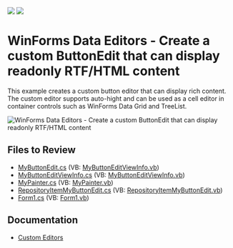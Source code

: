 <!-- default badges list -->
[![](https://img.shields.io/badge/Open_in_DevExpress_Support_Center-FF7200?style=flat-square&logo=DevExpress&logoColor=white)](https://supportcenter.devexpress.com/ticket/details/E2880)
[![](https://img.shields.io/badge/📖_How_to_use_DevExpress_Examples-e9f6fc?style=flat-square)](https://docs.devexpress.com/GeneralInformation/403183)
<!-- default badges end -->

# WinForms Data Editors - Create a custom ButtonEdit that can display readonly RTF/HTML content

This example creates a custom button editor that can display rich content. The custom editor supports auto-hight and can be used as a cell editor in container controls such as WinForms Data Grid and TreeList.

![WinForms Data Editors - Create a custom ButtonEdit that can display readonly RTF/HTML content](https://raw.githubusercontent.com/DevExpress-Examples/how-to-create-a-custom-buttonedit-that-allows-displaying-readonly-rtf-html-content-e2880/9.3.2%2B/media/winforms-custom-button-edit.png)


## Files to Review

* [MyButtonEdit.cs](./CS/WindowsApplication1/CustomEditor/MyButtonEdit.cs) (VB: [MyButtonEditViewInfo.vb](./VB/WindowsApplication1/CustomEditor/MyButtonEditViewInfo.vb))
* [MyButtonEditViewInfo.cs](./CS/WindowsApplication1/CustomEditor/MyButtonEditViewInfo.cs) (VB: [MyButtonEditViewInfo.vb](./VB/WindowsApplication1/CustomEditor/MyButtonEditViewInfo.vb))
* [MyPainter.cs](./CS/WindowsApplication1/CustomEditor/MyPainter.cs) (VB: [MyPainter.vb](./VB/WindowsApplication1/CustomEditor/MyPainter.vb))
* [RepositoryItemMyButtonEdit.cs](./CS/WindowsApplication1/CustomEditor/RepositoryItemMyButtonEdit.cs) (VB: [RepositoryItemMyButtonEdit.vb](./VB/WindowsApplication1/CustomEditor/RepositoryItemMyButtonEdit.vb))
* [Form1.cs](./CS/WindowsApplication1/Form1.cs) (VB: [Form1.vb](./VB/WindowsApplication1/Form1.vb))


## Documentation

* [Custom Editors](https://docs.devexpress.com/WindowsForms/4716/controls-and-libraries/editors-and-simple-controls/common-editor-features-and-concepts/custom-editors)
